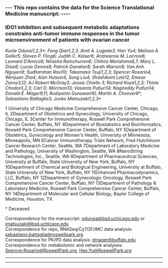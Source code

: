 
### --- This repo contains the data for the Science Translational Medicine manuscript: ----

### IDO1 inhibition and subsequent metabolic adaptations constrains anti-tumor immune responses in the tumor microenvironment of patients with ovarian cancer ####

<i>Kunle Odunsi1,2,3*; Feng Qian1,2,3, Amit A. Lugade3; Han Yu4; Melissa A. Geller5; Steven P. Fling6; Judith C. Kaiser6; Andreanne M. Lacroix6; Leonard D’Amico6; Nirasha Ramchurren6; Chihiro Morishima6,7; Mary L. Disis6; Lucas Dennis8; Patrick Danaher8; Sarah Warren8; Van Anh Nguyen9; Sudharshan Ravi10; Takemasa Tsuji1,2,3; Spencer Rosario4, Wenjuan Zha4; Alan Hutson4, Song Liu4; Shashikant Lele12; Emese Zsiros3,12; AJ Robert McGray3; Jessie Chiello 3; Richard Koya1,2,3; Thinle Chodon1,2,3; Carl D. Morrison13; Vasanta Putluri14; Nagireddy Putluri14; Donald E. Mager9,11; Rudiyanto Gunawan10; Martin A. Cheever6†; Sebastiano Battaglia3; Junko Matsuzaki1,2,3*</i>

1 University of Chicago Medicine Comprehensive Cancer Center, Chicago, IL
2Department of Obstetrics and Gynecology, University of Chicago, Chicago, IL
3Center for Immunotherapy, Roswell Park Comprehensive Cancer Center, Buffalo, NY
4Department of Biostatistics and Bioinformatics, Roswell Park Comprehensive Cancer Center, Buffalo, NY
5Department of Obstetrics, Gynecology and Women's Health, University of Minnesota, Minneapolis, MN
6Cancer Immunotherapy Trials Network, Fred Hutchinson Cancer Research Center, Seattle, WA
7Department of Laboratory Medicine and Pathology, University of Washington, Seattle, WA
8NanoString Technologies, Inc., Seattle, WA
9Department of Pharmaceutical Sciences, University at Buffalo, State University of New York, Buffalo, NY
10Department of Chemical and Biological Engineering, University at Buffalo, State University of New York, Buffalo, NY
11Enhanced Pharmacodynamics, LLC, Buffalo, NY
12Department of Gynecologic Oncology, Roswell Park Comprehensive Cancer Center, Buffalo, NY
13Department of Pathology & Laboratory Medicine, Roswell Park Comprehensive Cancer Center, Buffalo, NY
14Department of Molecular and Cellular Biology, Baylor College of Medicine, Houston, TX

† Deceased

Correspondence for the manuscript: odunsia@bsd.uchicago.edu or jmatsuzaki@bsd.uchicago.edu<br>
Correspondence for repo, RNASeq/CyTOF/IMC data analysis: sebastiano.battaglia@roswellpark.org<br>
Correspondence for PK/PD data analysis: dmager@buffalo.edu<br>
Correspondence for metabolomic and network analyses: Spencer.Rosario@RoswellPark.org, Han.Yu@RoswellPark.org<br>

------------------------------------------------------------------------------------------------------------------------
------------------------------------------------------------------------------------------------------------------------

